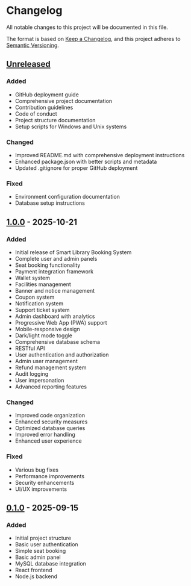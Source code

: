 # Changelog

All notable changes to this project will be documented in this file.

The format is based on [Keep a Changelog](https://keepachangelog.com/en/1.0.0/),
and this project adheres to [Semantic Versioning](https://semver.org/spec/v2.0.0.html).

## [Unreleased]

### Added
- GitHub deployment guide
- Comprehensive project documentation
- Contribution guidelines
- Code of conduct
- Project structure documentation
- Setup scripts for Windows and Unix systems

### Changed
- Improved README.md with comprehensive deployment instructions
- Enhanced package.json with better scripts and metadata
- Updated .gitignore for proper GitHub deployment

### Fixed
- Environment configuration documentation
- Database setup instructions

## [1.0.0] - 2025-10-21

### Added
- Initial release of Smart Library Booking System
- Complete user and admin panels
- Seat booking functionality
- Payment integration framework
- Wallet system
- Facilities management
- Banner and notice management
- Coupon system
- Notification system
- Support ticket system
- Admin dashboard with analytics
- Progressive Web App (PWA) support
- Mobile-responsive design
- Dark/light mode toggle
- Comprehensive database schema
- RESTful API
- User authentication and authorization
- Admin user management
- Refund management system
- Audit logging
- User impersonation
- Advanced reporting features

### Changed
- Improved code organization
- Enhanced security measures
- Optimized database queries
- Improved error handling
- Enhanced user experience

### Fixed
- Various bug fixes
- Performance improvements
- Security enhancements
- UI/UX improvements

## [0.1.0] - 2025-09-15

### Added
- Initial project structure
- Basic user authentication
- Simple seat booking
- Basic admin panel
- MySQL database integration
- React frontend
- Node.js backend

[Unreleased]: https://github.com/your-username/sml-library-booking/compare/v1.0.0...HEAD
[1.0.0]: https://github.com/your-username/sml-library-booking/compare/v0.1.0...v1.0.0
[0.1.0]: https://github.com/your-username/sml-library-booking/releases/tag/v0.1.0